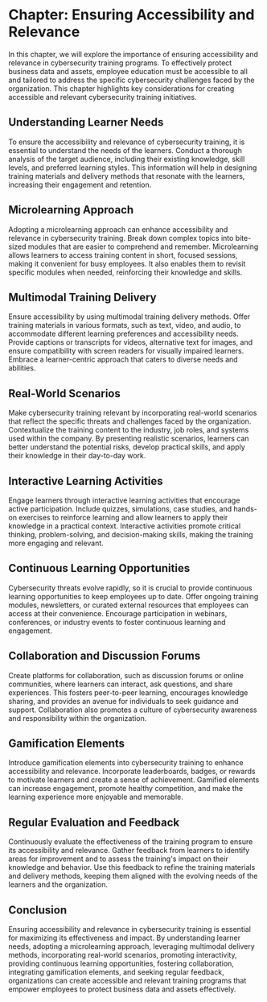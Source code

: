 Chapter: Ensuring Accessibility and Relevance
=============================================

In this chapter, we will explore the importance of ensuring accessibility and relevance in cybersecurity training programs. To effectively protect business data and assets, employee education must be accessible to all and tailored to address the specific cybersecurity challenges faced by the organization. This chapter highlights key considerations for creating accessible and relevant cybersecurity training initiatives.

Understanding Learner Needs
---------------------------

To ensure the accessibility and relevance of cybersecurity training, it is essential to understand the needs of the learners. Conduct a thorough analysis of the target audience, including their existing knowledge, skill levels, and preferred learning styles. This information will help in designing training materials and delivery methods that resonate with the learners, increasing their engagement and retention.

Microlearning Approach
----------------------

Adopting a microlearning approach can enhance accessibility and relevance in cybersecurity training. Break down complex topics into bite-sized modules that are easier to comprehend and remember. Microlearning allows learners to access training content in short, focused sessions, making it convenient for busy employees. It also enables them to revisit specific modules when needed, reinforcing their knowledge and skills.

Multimodal Training Delivery
----------------------------

Ensure accessibility by using multimodal training delivery methods. Offer training materials in various formats, such as text, video, and audio, to accommodate different learning preferences and accessibility needs. Provide captions or transcripts for videos, alternative text for images, and ensure compatibility with screen readers for visually impaired learners. Embrace a learner-centric approach that caters to diverse needs and abilities.

Real-World Scenarios
--------------------

Make cybersecurity training relevant by incorporating real-world scenarios that reflect the specific threats and challenges faced by the organization. Contextualize the training content to the industry, job roles, and systems used within the company. By presenting realistic scenarios, learners can better understand the potential risks, develop practical skills, and apply their knowledge in their day-to-day work.

Interactive Learning Activities
-------------------------------

Engage learners through interactive learning activities that encourage active participation. Include quizzes, simulations, case studies, and hands-on exercises to reinforce learning and allow learners to apply their knowledge in a practical context. Interactive activities promote critical thinking, problem-solving, and decision-making skills, making the training more engaging and relevant.

Continuous Learning Opportunities
---------------------------------

Cybersecurity threats evolve rapidly, so it is crucial to provide continuous learning opportunities to keep employees up to date. Offer ongoing training modules, newsletters, or curated external resources that employees can access at their convenience. Encourage participation in webinars, conferences, or industry events to foster continuous learning and engagement.

Collaboration and Discussion Forums
-----------------------------------

Create platforms for collaboration, such as discussion forums or online communities, where learners can interact, ask questions, and share experiences. This fosters peer-to-peer learning, encourages knowledge sharing, and provides an avenue for individuals to seek guidance and support. Collaboration also promotes a culture of cybersecurity awareness and responsibility within the organization.

Gamification Elements
---------------------

Introduce gamification elements into cybersecurity training to enhance accessibility and relevance. Incorporate leaderboards, badges, or rewards to motivate learners and create a sense of achievement. Gamified elements can increase engagement, promote healthy competition, and make the learning experience more enjoyable and memorable.

Regular Evaluation and Feedback
-------------------------------

Continuously evaluate the effectiveness of the training program to ensure its accessibility and relevance. Gather feedback from learners to identify areas for improvement and to assess the training's impact on their knowledge and behavior. Use this feedback to refine the training materials and delivery methods, keeping them aligned with the evolving needs of the learners and the organization.

Conclusion
----------

Ensuring accessibility and relevance in cybersecurity training is essential for maximizing its effectiveness and impact. By understanding learner needs, adopting a microlearning approach, leveraging multimodal delivery methods, incorporating real-world scenarios, promoting interactivity, providing continuous learning opportunities, fostering collaboration, integrating gamification elements, and seeking regular feedback, organizations can create accessible and relevant training programs that empower employees to protect business data and assets effectively.
